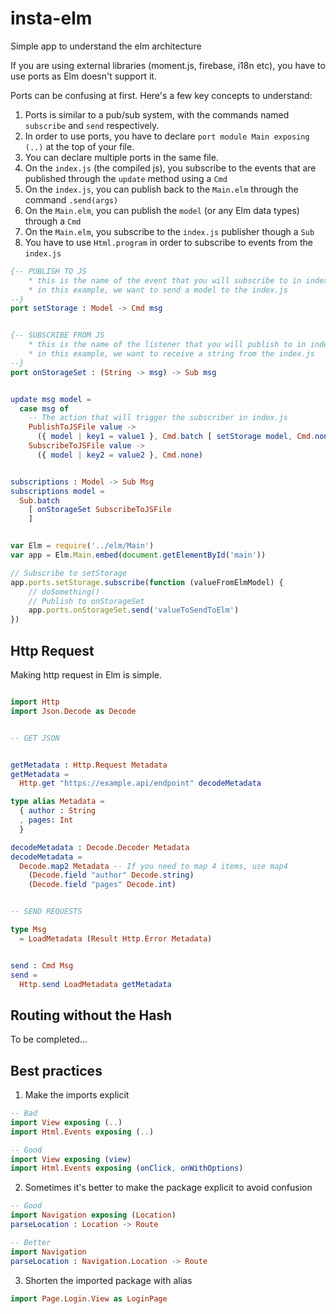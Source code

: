 # insta-elm
Simple app to understand the elm architecture

If you are using external libraries (moment.js, firebase, i18n etc), you have
to use ports as Elm doesn't support it.

Ports can be confusing at first. Here's a few key concepts to understand:

1. Ports is similar to a pub/sub system, with the commands named `subscribe` and `send` respectively.
2. In order to use ports, you have to declare `port module Main exposing (..)` at the top of your file.
3. You can declare multiple ports in the same file.
4. On the `index.js` (the compiled js), you subscribe to the events that are published through the `update` method using a `Cmd`
5. On the `index.js`, you can publish back to the `Main.elm` through the command `.send(args)`
6. On the `Main.elm`, you can publish the `model` (or any Elm data types) through a `Cmd`
7. On the `Main.elm`, you subscribe to the `index.js` publisher though a `Sub`
8. You have to use `Html.program` in order to subscribe to events from the `index.js`

```elm
{-- PUBLISH TO JS
    * this is the name of the event that you will subscribe to in index.js
    * in this example, we want to send a model to the index.js
--} 
port setStorage : Model -> Cmd msg


{-- SUBSCRIBE FROM JS
    * this is the name of the listener that you will publish to in index.js
    * in this example, we want to receive a string from the index.js
--}
port onStorageSet : (String -> msg) -> Sub msg


update msg model =
  case msg of
    -- The action that will trigger the subscriber in index.js
    PublishToJSFile value -> 
      ({ model | key1 = value1 }, Cmd.batch [ setStorage model, Cmd.none ] )
    SubscribeToJSFile value ->
      ({ model | key2 = value2 }, Cmd.none)


subscriptions : Model -> Sub Msg
subscriptions model =
  Sub.batch
    [ onStorageSet SubscribeToJSFile
    ]
```

```js

var Elm = require('../elm/Main')
var app = Elm.Main.embed(document.getElementById('main'))

// Subscribe to setStorage
app.ports.setStorage.subscribe(function (valueFromElmModel) {
    // doSomething()
    // Publish to onStorageSet 
    app.ports.onStorageSet.send('valueToSendToElm')
})
```

## Http Request

Making http request in Elm is simple.

```elm

import Http
import Json.Decode as Decode


-- GET JSON


getMetadata : Http.Request Metadata
getMetadata =
  Http.get "https://example.api/endpoint" decodeMetadata

type alias Metadata =
  { author : String
  , pages: Int
  }

decodeMetadata : Decode.Decoder Metadata
decodeMetadata = 
  Decode.map2 Metadata -- If you need to map 4 items, use map4
    (Decode.field "author" Decode.string)
    (Decode.field "pages" Decode.int)


-- SEND REQUESTS

type Msg
  = LoadMetadata (Result Http.Error Metadata)


send : Cmd Msg
send = 
  Http.send LoadMetadata getMetadata
```


## Routing without the Hash

To be completed...

## Best practices

1. Make the imports explicit

```elm
-- Bad
import View exposing (..)
import Html.Events exposing (..)

-- Good
import View exposing (view)
import Html.Events exposing (onClick, onWithOptions)

```

2. Sometimes it's better to make the package explicit to avoid confusion
```elm
-- Good
import Navigation exposing (Location)
parseLocation : Location -> Route

-- Better
import Navigation
parseLocation : Navigation.Location -> Route
```

3. Shorten the imported package with alias
```elm
import Page.Login.View as LoginPage
```
